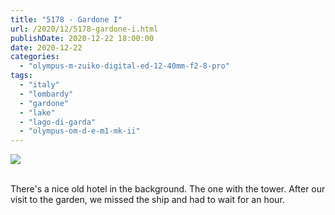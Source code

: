 ```yaml
---
title: "5178 - Gardone I"
url: /2020/12/5178-gardone-i.html
publishDate: 2020-12-22 18:00:00
date: 2020-12-22
categories: 
  - "olympus-m-zuiko-digital-ed-12-40mm-f2-8-pro"
tags: 
  - "italy"
  - "lombardy"
  - "gardone"
  - "lake" 
  - "lago-di-garda"
  - "olympus-om-d-e-m1-mk-ii"
---
```

<div class="container">
<div class="center"><a target="_blank" href="https://d25zfm9zpd7gm5.cloudfront.net/1200x1200/2018/20180912_142319_lr.jpg"><img class="webfeedsFeaturedVisual" src="https://d25zfm9zpd7gm5.cloudfront.net/0600x0600/2018/20180912_142319_lr.jpg" /></a></div>
</div>
<br />

There's a nice old hotel in the background. The one with the tower. After our visit to the garden, we missed the ship and had to wait for an hour.